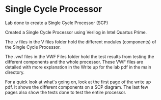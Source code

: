 # Single Cycle Processor
Lab done to create a Single Cycle Processor (SCP)

Created a Single Cycle Processor using Verilog in Intel Quartus Prime.

The .v files in the V files folder hold the different modules (components) of the Single Cycle Processor.

The .vwf files in the VWF Files folder hold the test results from testing the different components and the whole processor. These VWF files are detailed with more explanation in the Write up for the lab pdf in the main directory.

For a quick look at what's going on, look at the first page of the write up pdf. It shows the different components on a SCP diagram. The last few pages also show the tests done to test the entire processor.
